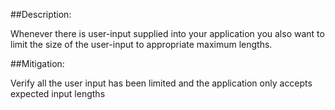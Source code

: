##Description:

Whenever there is user-input supplied into your application you also want to limit
the size of the user-input to appropriate maximum lengths.

##Mitigation:

Verify all the user input has been limited and the application only accepts expected input 
lengths
